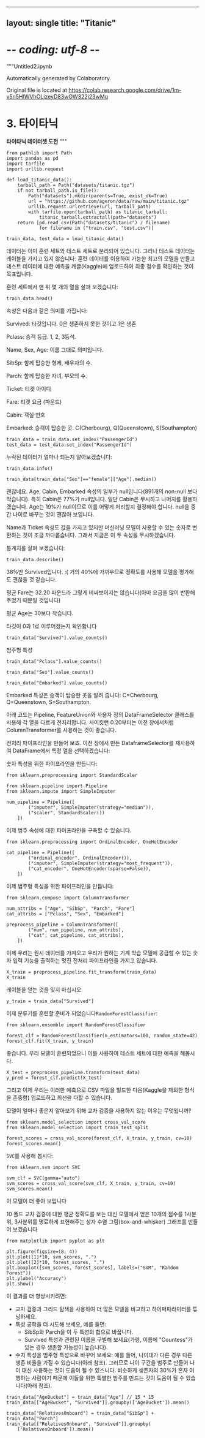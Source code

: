 
---
layout: single
title: "Titanic"
---


# -*- coding: utf-8 -*-
"""Untitled2.ipynb

Automatically generated by Colaboratory.

Original file is located at
    https://colab.research.google.com/drive/1m-v5n5HIWVhOLjzeyD83wOW322j23wMq

# 3. 타이타닉

**타이타닉 데이터셋 도전**
"""
```
from pathlib import Path
import pandas as pd
import tarfile
import urllib.request

def load_titanic_data():
    tarball_path = Path("datasets/titanic.tgz")
    if not tarball_path.is_file():
        Path("datasets").mkdir(parents=True, exist_ok=True)
        url = "https://github.com/ageron/data/raw/main/titanic.tgz"
        urllib.request.urlretrieve(url, tarball_path)
        with tarfile.open(tarball_path) as titanic_tarball:
            titanic_tarball.extractall(path="datasets")
    return [pd.read_csv(Path("datasets/titanic") / filename)
            for filename in ("train.csv", "test.csv")]

train_data, test_data = load_titanic_data()
```
데이터는 이미 훈련 세트와 테스트 세트로 분리되어 있습니다. 그러나 테스트 데이터는 레이블을 가지고 있지 않습니다: 훈련 데이터를 이용하여 가능한 최고의 모델을 만들고 테스트 데이터에 대한 예측을 캐글(Kaggle)에 업로드하여 최종 점수를 확인하는 것이 목표입니다.

훈련 세트에서 맨 위 몇 개의 열을 살펴 보겠습니다:


`train_data.head()`

속성은 다음과 같은 의미를 가집니다:

Survived: 타깃입니다. 0은 생존하지 못한 것이고 1은 생존

Pclass: 승객 등급. 1, 2, 3등석.

Name, Sex, Age: 이름 그대로 의미입니다.

SibSp: 함께 탑승한 형제, 배우자의 수.

Parch: 함께 탑승한 자녀, 부모의 수.

Ticket: 티켓 아이디

Fare: 티켓 요금 (파운드)

Cabin: 객실 번호

Embarked: 승객이 탑승한 곳. C(Cherbourg), Q(Queenstown), S(Southampton)

```
train_data = train_data.set_index("PassengerId")
test_data = test_data.set_index("PassengerId")
```
누락된 데이터가 얼마나 되는지 알아보겠습니다:
```
train_data.info()

train_data[train_data["Sex"]=="female"]["Age"].median()
```
괜찮네요. Age, Cabin, Embarked 속성의 일부가 null입니다(891개의 non-null 보다 작습니다). 특히 Cabin은 77%가 null입니다. 일단 Cabin은 무시하고 나머지를 활용하겠습니다. Age는 19%가 null이므로 이를 어떻게 처리할지 결정해야 합니다. null을 중간 나이로 바꾸는 것이 괜찮아 보입니다.

Name과 Ticket 속성도 값을 가지고 있지만 머신러닝 모델이 사용할 수 있는 숫자로 변환하는 것이 조금 까다롭습니다. 그래서 지금은 이 두 속성을 무시하겠습니다.

통계치를 살펴 보겠습니다:

```
train_data.describe()
```
38%만 Survived입니다. :( 거의 40%에 가까우므로 정확도를 사용해 모델을 평가해도 괜찮을 것 같습니다.

평균 Fare는 32.20 파운드라 그렇게 비싸보이지는 않습니다(아마 요금을 많이 반환해 주었기 때문일 것입니다)

평균 Age는 30보다 작습니다.

타깃이 0과 1로 이루어졌는지 확인합니다

```
train_data["Survived"].value_counts()
```
범주형 특성
```
train_data["Pclass"].value_counts()

train_data["Sex"].value_counts()

train_data["Embarked"].value_counts()
```
Embarked 특성은 승객이 탑승한 곳을 알려 줍니다: C=Cherbourg, Q=Queenstown, S=Southampton.

아래 코드는 Pipeline, FeatureUnion와 사용자 정의 DataFrameSelector 클래스를 사용해 각 열을 다르게 전처리합니다. 사이킷런 0.20부터는 이전 장에서처럼 ColumnTransformer를 사용하는 것이 좋습니다.

전처리 파이프라인을 만들어 보죠. 이전 장에서 만든 DataframeSelector를 재사용하여 DataFrame에서 특정 열을 선택하겠습니다:

숫자 특성을 위한 파이프라인을 만듭니다:
```
from sklearn.preprocessing import StandardScaler

from sklearn.pipeline import Pipeline
from sklearn.impute import SimpleImputer

num_pipeline = Pipeline([
        ("imputer", SimpleImputer(strategy="median")),
        ("scaler", StandardScaler())
    ])

```
이제 범주 속성에 대한 파이프라인을 구축할 수 있습니다.
```
from sklearn.preprocessing import OrdinalEncoder, OneHotEncoder

cat_pipeline = Pipeline([
        ("ordinal_encoder", OrdinalEncoder()),    
        ("imputer", SimpleImputer(strategy="most_frequent")),
        ("cat_encoder", OneHotEncoder(sparse=False)),
    ])
```
이제 범주형 특성을 위한 파이프라인을 만듭니다:
```
from sklearn.compose import ColumnTransformer

num_attribs = ["Age", "SibSp", "Parch", "Fare"]
cat_attribs = ["Pclass", "Sex", "Embarked"]

preprocess_pipeline = ColumnTransformer([
        ("num", num_pipeline, num_attribs),
        ("cat", cat_pipeline, cat_attribs),
    ])
```
이제 우리는 원시 데이터를 가져오고 우리가 원하는 기계 학습 모델에 공급할 수 있는 숫자 입력 기능을 출력하는 멋진 전처리 파이프라인을 가지고 있습니다.
```
X_train = preprocess_pipeline.fit_transform(train_data)
X_train

```
레이블을 얻는 것을 잊지 마십시오
```
y_train = train_data["Survived"]
```
이제 분류기를 훈련할 준비가 되었습니다`RandomForestClassifier`:
```
from sklearn.ensemble import RandomForestClassifier

forest_clf = RandomForestClassifier(n_estimators=100, random_state=42)
forest_clf.fit(X_train, y_train)
```
좋습니다. 우리 모델이 훈련되었으니 이를 사용하여 테스트 세트에 대한 예측을 해봅시다.
```
X_test = preprocess_pipeline.transform(test_data)
y_pred = forest_clf.predict(X_test)
```
그리고 이제 우리는 이러한 예측으로 CSV 파일을 빌드한 다음(Kaggle을 제외한 형식을 존중함) 업로드하고 최선을 다할 수 있습니다.

모델이 얼마나 좋은지 알아보기 위해 교차 검증을 사용하지 않는 이유는 무엇입니까?




```
from sklearn.model_selection import cross_val_score
from sklearn.model_selection import train_test_split

forest_scores = cross_val_score(forest_clf, X_train, y_train, cv=10)
forest_scores.mean()
```
`SVC`를 사용해 봅시다:
```
from sklearn.svm import SVC

svm_clf = SVC(gamma="auto")
svm_scores = cross_val_score(svm_clf, X_train, y_train, cv=10)
svm_scores.mean()
```
이 모델이 더 좋아 보입니다

10 폴드 교차 검증에 대한 평균 정확도를 보는 대신 모델에서 얻은 10개의 점수를 1사분위, 3사분위를 명료하게 표현해주는 상자 수염 그림(box-and-whisker) 그래프를 만들어 보겠습니다

```
from matplotlib import pyplot as plt

plt.figure(figsize=(8, 4))
plt.plot([1]*10, svm_scores, ".")
plt.plot([2]*10, forest_scores, ".")
plt.boxplot([svm_scores, forest_scores], labels=("SVM", "Random Forest"))
plt.ylabel("Accuracy")
plt.show()
```
이 결과를 더 향상시키려면:

* 교차 검증과 그리드 탐색을 사용하여 더 많은 모델을 비교하고 하이퍼파라미터를 튜닝하세요.
* 특성 공학을 더 시도해 보세요, 예를 들면:
  * SibSp와 Parch을 이 두 특성의 합으로 바꿉니다.
  * Survived 특성과 관련된 이름을 구별해 보세요(가령, 이름에 "Countess"가 있는 경우 생존할 가능성이 높습니다).
* 수치 특성을 범주형 특성으로 바꾸어 보세요: 예를 들어, 나이대가 다른 경우 다른 생존 비율을 가질 수 있습니다(아래 참조). 그러므로 나이 구간을 범주로 만들어 나이 대신 사용하는 것이 도움이 될 수 있스니다. 비슷하게 생존자의 30%가 혼자 여행하는 사람이기 때문에 이들을 위한 특별한 범주를 만드는 것이 도움이 될 수 있습니다(아래 참조).

```
train_data["AgeBucket"] = train_data["Age"] // 15 * 15
train_data[["AgeBucket", "Survived"]].groupby(['AgeBucket']).mean()
```
```
train_data["RelativesOnboard"] = train_data["SibSp"] + train_data["Parch"]
train_data[["RelativesOnboard", "Survived"]].groupby(
    ['RelativesOnboard']).mean()
```
